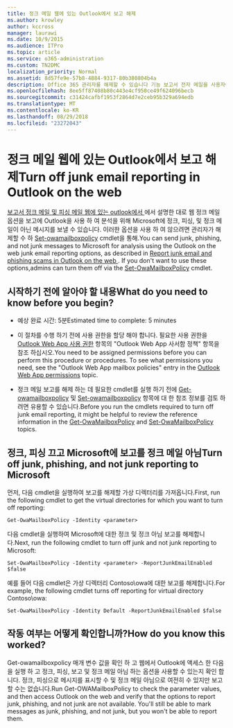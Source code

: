 ```yaml
---
title: 정크 메일 웹에 있는 Outlook에서 보고 해제
ms.author: krowley
author: kccross
manager: laurawi
ms.date: 10/9/2015
ms.audience: ITPro
ms.topic: article
ms.service: o365-administration
ms.custom: TN2DMC
localization_priority: Normal
ms.assetid: 8d57fe9e-57b8-4884-9317-80b380804b4a
description: Office 365 관리자를 해제할 수 있습니다 기능 보고서 전자 메일을 사용자에 대 한 정크 메일로 합니다.
ms.openlocfilehash: 8ee5ff87408b80c443e4cf950ce49f624096becb
ms.sourcegitcommit: c31424cafbf1953f2864d7e2ceb95b329a694edb
ms.translationtype: MT
ms.contentlocale: ko-KR
ms.lasthandoff: 08/29/2018
ms.locfileid: "23272043"
---
```

# <a name="turn-off-junk-email-reporting-in-outlook-on-the-web"></a><span data-ttu-id="d2d5a-103">정크 메일 웹에 있는 Outlook에서 보고 해제</span><span class="sxs-lookup"><span data-stu-id="d2d5a-103">Turn off junk email reporting in Outlook on the web</span></span>

<span data-ttu-id="d2d5a-p101">[보고서 정크 메일 및 피싱 메일 웹에 있는 outlook에서 ](report-junk-email-and-phishing-scams-in-outlook-on-the-web-eop.md)에서 설명한 대로 웹 정크 메일 옵션을 보고에 Outlook을 사용 하 여 분석을 위해 Microsoft에 정크, 피싱, 및 정크 메일이 아닌 메시지를 보낼 수 있습니다. 이러한 옵션을 사용 하 여 않으려면 관리자가 해제할 수 하 [Set-owamailboxpolicy](http://technet.microsoft.com/library/530166f7-ab42-4609-ba73-9b5a39b567be.aspx) cmdlet을 통해.</span><span class="sxs-lookup"><span data-stu-id="d2d5a-p101">You can send junk, phishing, and not junk messages to Microsoft for analysis using the Outlook on the web junk email reporting options, as described in [Report junk email and phishing scams in Outlook on the web ](report-junk-email-and-phishing-scams-in-outlook-on-the-web-eop.md). If you don't want to use these options,admins can turn them off via the [Set-OwaMailboxPolicy](http://technet.microsoft.com/library/530166f7-ab42-4609-ba73-9b5a39b567be.aspx) cmdlet.</span></span> 
  
## <a name="what-do-you-need-to-know-before-you-begin"></a><span data-ttu-id="d2d5a-106">시작하기 전에 알아야 할 내용</span><span class="sxs-lookup"><span data-stu-id="d2d5a-106">What do you need to know before you begin?</span></span>
<span data-ttu-id="d2d5a-107"><a name="sectionSection0"> </a></span><span class="sxs-lookup"><span data-stu-id="d2d5a-107"></span></span>

- <span data-ttu-id="d2d5a-108">예상 완료 시간: 5분</span><span class="sxs-lookup"><span data-stu-id="d2d5a-108">Estimated time to complete: 5 minutes</span></span>
    
- <span data-ttu-id="d2d5a-p102">이 절차를 수행 하기 전에 사용 권한을 할당 해야 합니다. 필요한 사용 권한을 [Outlook Web App 사용 권한](http://technet.microsoft.com/library/57eca42a-5a7f-4c65-89f0-7a84f2dbea19.aspx#OutlookWebApp) 항목의 "Outlook Web App 사서함 정책" 항목을 참조 하십시오.</span><span class="sxs-lookup"><span data-stu-id="d2d5a-p102">You need to be assigned permissions before you can perform this procedure or procedures. To see what permissions you need, see the "Outlook Web App mailbox policies" entry in the [Outlook Web App permissions](http://technet.microsoft.com/library/57eca42a-5a7f-4c65-89f0-7a84f2dbea19.aspx#OutlookWebApp) topic.</span></span> 
    
- <span data-ttu-id="d2d5a-111">정크 메일 보고를 해제 하는 데 필요한 cmdlet를 실행 하기 전에 [Get-owamailboxpolicy](http://technet.microsoft.com/library/bdd580d3-8812-4b4a-93e8-c6401b0d2f0f.aspx) 및 [Set-owamailboxpolicy](http://technet.microsoft.com/library/530166f7-ab42-4609-ba73-9b5a39b567be.aspx) 항목에 대 한 참조 정보를 검토 하려면 유용할 수 있습니다.</span><span class="sxs-lookup"><span data-stu-id="d2d5a-111">Before you run the cmdlets required to turn off junk email reporting, it might be helpful to review the reference information in the [Get-OwaMailboxPolicy](http://technet.microsoft.com/library/bdd580d3-8812-4b4a-93e8-c6401b0d2f0f.aspx) and [Set-OwaMailboxPolicy](http://technet.microsoft.com/library/530166f7-ab42-4609-ba73-9b5a39b567be.aspx) topics.</span></span> 
    
## <a name="turn-off-junk-phishing-and-not-junk-reporting-to-microsoft"></a><span data-ttu-id="d2d5a-112">정크, 피싱 끄고 Microsoft에 보고를 정크 메일 아님</span><span class="sxs-lookup"><span data-stu-id="d2d5a-112">Turn off junk, phishing, and not junk reporting to Microsoft</span></span>
<span data-ttu-id="d2d5a-113"><a name="sectionSection1"> </a></span><span class="sxs-lookup"><span data-stu-id="d2d5a-113"></span></span>

<span data-ttu-id="d2d5a-114">먼저, 다음 cmdlet을 실행하여 보고를 해제할 가상 디렉터리를 가져옵니다.</span><span class="sxs-lookup"><span data-stu-id="d2d5a-114">First, run the following cmdlet to get the virtual directories for which you want to turn off reporting:</span></span>
  
```
Get-OwaMailboxPolicy -Identity <parameter>
```

<span data-ttu-id="d2d5a-115">다음 cmdlet을 실행하여 Microsoft에 대한 정크 및 정크 아님 보고를 해제합니다.</span><span class="sxs-lookup"><span data-stu-id="d2d5a-115">Next, run the following cmdlet to turn off junk and not junk reporting to Microsoft:</span></span>
  
```
Set-OwaMailboxPolicy -Identity <parameter> -ReportJunkEmailEnabled $false
```

<span data-ttu-id="d2d5a-116">예를 들어 다음 cmdlet은 가상 디렉터리 Contoso\owa에 대한 보고를 해제합니다.</span><span class="sxs-lookup"><span data-stu-id="d2d5a-116">For example, the following cmdlet turns off reporting for virtual directory Contoso\owa:</span></span>
  
```
Set-OwaMailboxPolicy -Identity Default -ReportJunkEmailEnabled $false
```

## <a name="how-do-you-know-this-worked"></a><span data-ttu-id="d2d5a-117">작동 여부는 어떻게 확인합니까?</span><span class="sxs-lookup"><span data-stu-id="d2d5a-117">How do you know this worked?</span></span>
<span data-ttu-id="d2d5a-118"><a name="sectionSection2"> </a></span><span class="sxs-lookup"><span data-stu-id="d2d5a-118"></span></span>

<span data-ttu-id="d2d5a-p103">Get-owamailboxpolicy 매개 변수 값을 확인 하 고 웹에서 Outlook에 액세스 한 다음을 실행 하 고 정크, 피싱, 보고 및 정크 메일 아님 하는 옵션을 사용할 수 있는지 확인 합니다. 정크, 피싱으로 메시지를 표시할 수 및 정크 메일 아님으로 여전히 수 있지만 보고할 수는 없습니다.</span><span class="sxs-lookup"><span data-stu-id="d2d5a-p103">Run Get-OWAMailboxPolicy to check the parameter values, and then access Outlook on the web and verify that the options to report junk, phishing, and not junk are not available. You'll still be able to mark messages as junk, phishing, and not junk, but you won't be able to report them.</span></span> 
  


